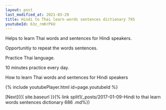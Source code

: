 ```yaml
---
layout: post
last_modified_at: 2021-03-29
title: Hindi to Thai learn words sentences dictionary 795 
youtubeId: 63z_rmKrPkU
---
```

 
 
Helps to learn Thai words and sentences for Hindi speakers.

Opportunitiy to repeat the words sentences. 

Practice Thai language. 
 
10 minutes practice every day. 
 
How to learn Thai words and sentences for Hindi speakers 
 
{% include youtubePlayer.html id=page.youtubeId %}
 
 
[Next]({{ site.baseurl }}{% link  split1/_posts/2017-01-09-Hindi to thai learn words sentences dictionary 686 .md%})
 
